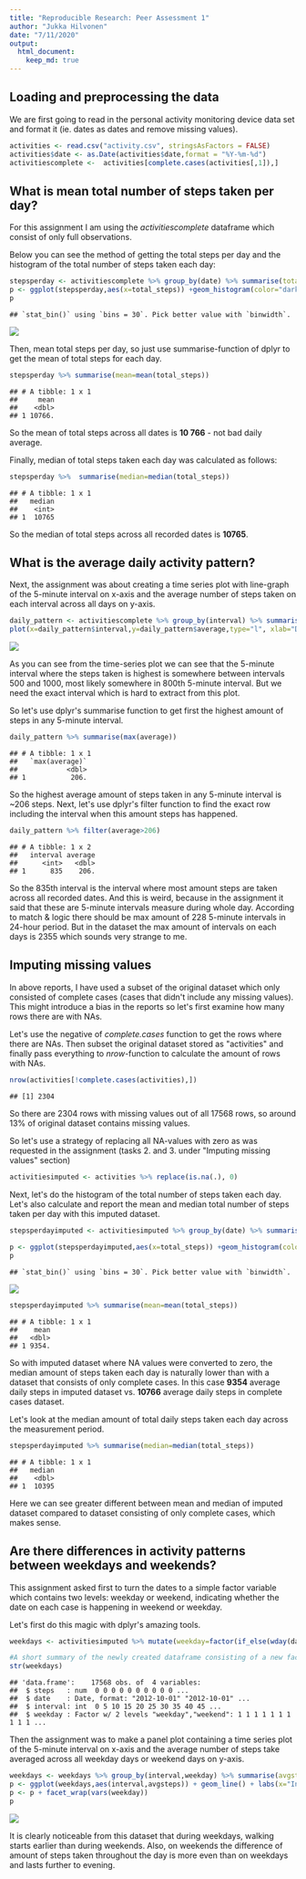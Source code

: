 ```yaml
---
title: "Reproducible Research: Peer Assessment 1"
author: "Jukka Hilvonen"
date: "7/11/2020"
output: 
  html_document:
    keep_md: true
---
```




## Loading and preprocessing the data

We are first going to  read in the personal activity monitoring device data set and format it (ie. dates as dates and remove missing values).

```r
activities <- read.csv("activity.csv", stringsAsFactors = FALSE)
activities$date <- as.Date(activities$date,format = "%Y-%m-%d")
activitiescomplete <-  activities[complete.cases(activities[,1]),]
```


## What is mean total number of steps taken per day?
For this assignment I am using the *activitiescomplete* dataframe which consist of only full observations.

Below you can see the method of getting the total steps per day and  the histogram of the total number of steps taken each day:

```r
stepsperday <- activitiescomplete %>% group_by(date) %>% summarise(total_steps=sum(steps))
p <- ggplot(stepsperday,aes(x=total_steps)) +geom_histogram(color="darkblue", fill="lightblue") + labs(title="Average total steps taken each day (only complete cases) ", x="Average total steps", y="Frequency") + theme(plot.title = element_text(hjust=0.5))
p
```

```
## `stat_bin()` using `bins = 30`. Pick better value with `binwidth`.
```

![](PA1_template_files/figure-html/totalsteps-1.png)<!-- -->
  
Then, mean total steps per day, so just use summarise-function of dplyr to get the mean of total steps for each day.

```r
stepsperday %>% summarise(mean=mean(total_steps))
```

```
## # A tibble: 1 x 1
##     mean
##    <dbl>
## 1 10766.
```
So the mean of total steps across all dates is **10 766** - not bad daily average.
  
Finally, median of total steps taken each day was calculated as follows: 

```r
stepsperday %>%  summarise(median=median(total_steps))
```

```
## # A tibble: 1 x 1
##   median
##    <int>
## 1  10765
```
So the median of total steps across all recorded dates is **10765**. 



## What is the average daily activity pattern?

Next, the assignment was about creating a time series plot with line-graph of the 5-minute interval on x-axis and the average number of steps taken on each interval across all days on y-axis.

```r
daily_pattern <- activitiescomplete %>% group_by(interval) %>% summarise(average=mean(steps))
plot(x=daily_pattern$interval,y=daily_pattern$average,type="l", xlab="Daily interval", ylab="Average amount of steps (avg across all days")
```

![](PA1_template_files/figure-html/dailypattern-1.png)<!-- -->
  
As you can see from the time-series plot we can see that the 5-minute interval where the steps taken is highest is somewhere between intervals 500 and 1000, most likely somewhere in 800th 5-minute interval. But we need the exact interval which is hard to extract from this plot.

So let's use dplyr's summarise function to get first the highest amount of steps in any 5-minute interval.

```r
daily_pattern %>% summarise(max(average))
```

```
## # A tibble: 1 x 1
##   `max(average)`
##            <dbl>
## 1           206.
```

So the highest average amount of steps taken in any 5-minute interval is ~206 steps. Next, let's use dplyr's filter function to find the exact row including the interval when this amount steps has happened.

```r
daily_pattern %>% filter(average>206)
```

```
## # A tibble: 1 x 2
##   interval average
##      <int>   <dbl>
## 1      835    206.
```
  
So the 835th interval is the interval where most amount steps are taken across all recorded dates. And this is weird, because in the assignment it said that these are 5-minute intervals measure during whole day. According to match & logic there should be max amount of 228 5-minute intervals in 24-hour period. But in the dataset the max amount of intervals on each days is 2355 which sounds very strange to me.

## Imputing missing values

In above reports, I have used a subset of the original dataset which only consisted of complete cases (cases that didn't include any missing values). This might introduce a bias in the reports so let's first examine how many rows there are with NAs.
  
  Let's use the negative of *complete.cases* function to get the rows where there are NAs. Then subset the original dataset stored as "activities" and finally pass everything to *nrow*-function to calculate the amount of rows with NAs.

```r
nrow(activities[!complete.cases(activities),])
```

```
## [1] 2304
```
  
So there are 2304 rows with missing values out of all 17568 rows, so around 13% of original dataset contains missing values.
  
So let's use a strategy of replacing all NA-values with zero as was requested in the assignment (tasks 2. and 3. under "Imputing missing values" section)

```r
activitiesimputed <- activities %>% replace(is.na(.), 0)
```
  
Next, let's do the histogram of the total number of steps taken each day. Let's also calculate and report the mean and median total number of steps taken per day with this imputed dataset.

```r
stepsperdayimputed <- activitiesimputed %>% group_by(date) %>% summarise(total_steps=sum(steps))
  
p <- ggplot(stepsperdayimputed,aes(x=total_steps)) +geom_histogram(color="darkblue", fill="lightblue") + labs(title="Average total steps taken each day (imputed)", x="Average total steps", y="Frequency") + theme(plot.title = element_text(hjust=0.5))
p
```

```
## `stat_bin()` using `bins = 30`. Pick better value with `binwidth`.
```

![](PA1_template_files/figure-html/stepshistogramimputed-1.png)<!-- -->


```r
stepsperdayimputed %>% summarise(mean=mean(total_steps))
```

```
## # A tibble: 1 x 1
##    mean
##   <dbl>
## 1 9354.
```
  
So with imputed dataset where NA values were converted to zero, the median amount of steps taken each day is naturally lower than with a dataset that consists of only complete cases. In this case **9354** average daily steps in imputed dataset vs. **10766** average daily steps in complete cases dataset. 
  
Let's look at the median amount of total daily steps taken each day across the measurement period.

```r
stepsperdayimputed %>% summarise(median=median(total_steps))
```

```
## # A tibble: 1 x 1
##   median
##    <dbl>
## 1  10395
```
  
Here we can see greater different between mean and median of imputed dataset compared to dataset consisting of only complete cases, which makes sense.

## Are there differences in activity patterns between weekdays and weekends?
This assignment asked first to turn the dates to a simple factor variable which contains two levels: weekday or weekend, indicating whether the date on each case is happening in weekend or weekday.

Let's first do this magic with dplyr's amazing tools.


```r
weekdays <- activitiesimputed %>% mutate(weekday=factor(if_else(wday(date,week_start = 1)<6,"weekday","weekend","missing")))

#A short summary of the newly created dataframe consisting of a new factor variable named weekday...
str(weekdays)
```

```
## 'data.frame':	17568 obs. of  4 variables:
##  $ steps   : num  0 0 0 0 0 0 0 0 0 0 ...
##  $ date    : Date, format: "2012-10-01" "2012-10-01" ...
##  $ interval: int  0 5 10 15 20 25 30 35 40 45 ...
##  $ weekday : Factor w/ 2 levels "weekday","weekend": 1 1 1 1 1 1 1 1 1 1 ...
```
  
Then the assignment was to make a panel plot containing a time series plot of the 5-minute interval on x-axis and the average number of steps take averaged across all weekday days or weekend days on y-axis. 


```r
weekdays <- weekdays %>% group_by(interval,weekday) %>% summarise(avgsteps=mean(steps))
p <- ggplot(weekdays,aes(interval,avgsteps)) + geom_line() + labs(x="Interval",y="Average steps",title = "Avg steps per interval, weekdays vs weekends") + theme(plot.title = element_text(hjust = 0.5),panel.background = element_blank(),panel.grid.major = element_line(colour = "grey",linetype = 1))
p <- p + facet_wrap(vars(weekday))
p
```

![](PA1_template_files/figure-html/panelplotweekdays-1.png)<!-- -->
  
It is clearly noticeable from this dataset that during weekdays, walking starts earlier than during weekends. Also, on weekends the difference of amount of steps taken throughout the day is more even than on weekdays and lasts further to evening.
